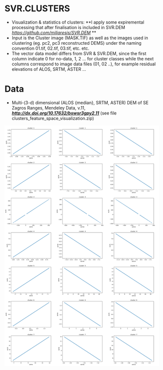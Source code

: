 # SVR.CLUSTERS
* Visualization &amp; statistics of clusters: **I apply some expiremental processing that after finalisation is included in SVR.DEM _https://github.com/miliaresis/SVR.DEM_ **
* Input is the Cluster image (MASK.TIF) as well as the images used in clustering (eg. pc2, pc3 reconstructed DEMS) under the naming convention 01.tif, 02.tif, 03.tif, etc. etc.
* The vector data model differs from SVR & SVR.DEM, since the first column indicate 0 for no-data, 1, 2 ... for cluster classes 
while the next columns correspond to image data files (01, 02 ..), for example residual elevations of ALOS, SRTM, ASTER ...

# Data
  * Multi-(3-d) dimensional (ALOS {median}, SRTM, ASTER) DEM of SE Zagros Ranges, Mendeley Data, v.11, _**http://dx.doi.org/10.17632/bswsr3gpy2.11**_ (see file clusters_feature_space_visualization.zip)

![Example of output images](https://github.com/miliaresis/SVR.CLUSTERS/blob/master/mapping.png)
